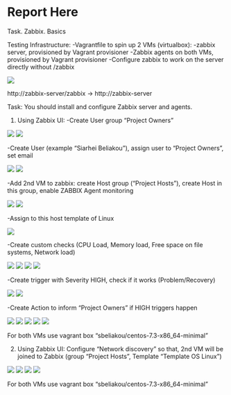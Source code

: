 # Report Here
Task. Zabbix. Basics

Testing Infrastructure:
-Vagrantfile to spin up 2 VMs (virtualbox):
-zabbix server, provisioned by Vagrant provisioner
-Zabbix agents on both VMs, provisioned by Vagrant provisioner
-Configure zabbix to work on the server directly without /zabbix 

<img src="pictures/Screenshot from 2017-07-24 21-07-06.png">

http://zabbix-server/zabbix -> http://zabbix-server

Task:
You should install and configure Zabbix server and agents.

1. Using Zabbix UI:
-Create User group “Project Owners” 

<img src="pictures/Screenshot from 2017-07-24 20-49-39.png">

<img src="pictures/Screenshot from 2017-07-24 20-49-44.png">

-Create User (example “Siarhei Beliakou”), assign user to “Project Owners”, set email

<img src="pictures/Screenshot from 2017-07-24 20-51-24.png">

<img src="pictures/Screenshot from 2017-07-24 20-51-28.png">

-Add 2nd VM to zabbix: create Host group (“Project Hosts”), create Host in this group, enable ZABBIX Agent monitoring

<img src="pictures/Screenshot from 2017-07-24 20-53-20.png">

<img src="pictures/Screenshot from 2017-07-24 20-53-45.png">

-Assign to this host template of Linux 

<img src="pictures/Screenshot from 2017-07-24 20-53-54.png">

-Create custom checks (CPU Load, Memory load, Free space on file systems, Network load)

<img src="pictures/Screenshot from 2017-07-24 20-55-58.png">

<img src="pictures/Screenshot from 2017-07-24 20-56-12.png">

<img src="pictures/Screenshot from 2017-07-24 20-56-26.png">

<img src="pictures/Screenshot from 2017-07-24 20-56-43.png">

-Create trigger with Severity HIGH, check if it works (Problem/Recovery)

<img src="pictures/Screenshot from 2017-07-24 21-00-00.png">

<img src="pictures/Screenshot from 2017-07-24 20-38-13.png">


-Create Action to inform “Project Owners” if HIGH triggers happen

<img src="pictures/Screenshot from 2017-07-24 21-00-20.png">

<img src="pictures/Screenshot from 2017-07-24 21-00-24.png">

<img src="pictures/Screenshot from 2017-07-24 20-36-41.png">

<img src="pictures/Screenshot from 2017-07-24 20-36-55.png">

<img src="pictures/Screenshot from 2017-07-24 20-38-13.png">

For both VMs use vagrant box “sbeliakou/centos-7.3-x86_64-minimal”

2. Using Zabbix UI:
Configure “Network discovery” so that, 2nd VM will be joined to Zabbix (group “Project Hosts”, Template “Template OS Linux”)

<img src="pictures/Screenshot from 2017-07-24 20-35-40.png">

<img src="pictures/Screenshot from 2017-07-24 20-35-50.png">

<img src="pictures/Screenshot from 2017-07-24 20-35-31.png">

<img src="pictures/Screenshot from 2017-07-24 20-35-10.png">


For both VMs use vagrant box “sbeliakou/centos-7.3-x86_64-minimal”

